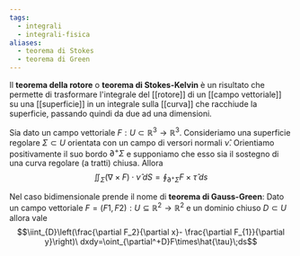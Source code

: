 ```yaml
---
tags:
  - integrali
  - integrali-fisica
aliases:
  - teorema di Stokes
  - teorema di Green
---
```

Il **teorema della rotore** o **teorema di Stokes-Kelvin** è un risultato che permette di trasformare l'integrale del [[rotore]] di un [[campo vettoriale]] su una [[superficie]] in un integrale sulla [[curva]] che racchiude la superficie, passando quindi da due ad una dimensioni.

Sia dato un campo vettoriale $F : U ⊂ \mathbb{R}^{3} → \mathbb{R}^{3}$. Consideriamo una superficie regolare $\Sigma\subset U$ orientata con un campo di versori normali $ν̂$. Orientiamo positivamente il suo bordo $∂^+\Sigma$ e supponiamo che esso sia il sostegno di una curva regolare (a tratti) chiusa. Allora
$$\iint_{\Sigma}(\nabla\times F)\cdot\hat{\nu}\;dS=\oint_{\partial^+\Sigma}F\times\hat{\tau}\;ds$$

Nel caso bidimensionale prende il nome di **teorema di Gauss-Green**:
Dato un campo vettoriale $F = (F1 , F2) : U ⊆ \mathbb{R}^{2} → \mathbb{R}^{2}$ e un dominio
chiuso $D ⊂ U$ allora vale
$$\iint_{D}\left(\frac{\partial F_2}{\partial x}- \frac{\partial F_{1}}{\partial y}\right)\ dxdy=\oint_{\partial^+D}F\times\hat{\tau}\;ds$$
